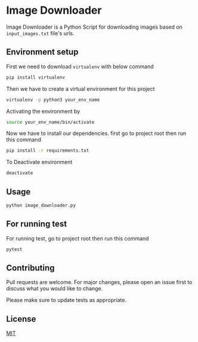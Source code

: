 # Image Downloader

Image Downloader is a Python Script for downloading images based on `input_images.txt` file's urls.

## Environment setup
First we need to download `virtualenv` with below command

```bash
pip install virtualenv
```
Then we have to create a virtual environment for this project
```bash
virtualenv -p python3 your_env_name
```
Activating the environment by
```bash
source your_env_name/bin/activate
```
Now we have to install our dependencies. first go to project root then run this command
```bash
pip install -r requirements.txt
```
To Deactivate environment
```bash
deactivate
```


## Usage

```bash
python image_downloader.py
```

## For running test
For running test, go to project root then run this command
```bash
pytest
```

## Contributing
Pull requests are welcome. For major changes, please open an issue first to discuss what you would like to change.

Please make sure to update tests as appropriate.

## License
[MIT](https://choosealicense.com/licenses/mit/)



